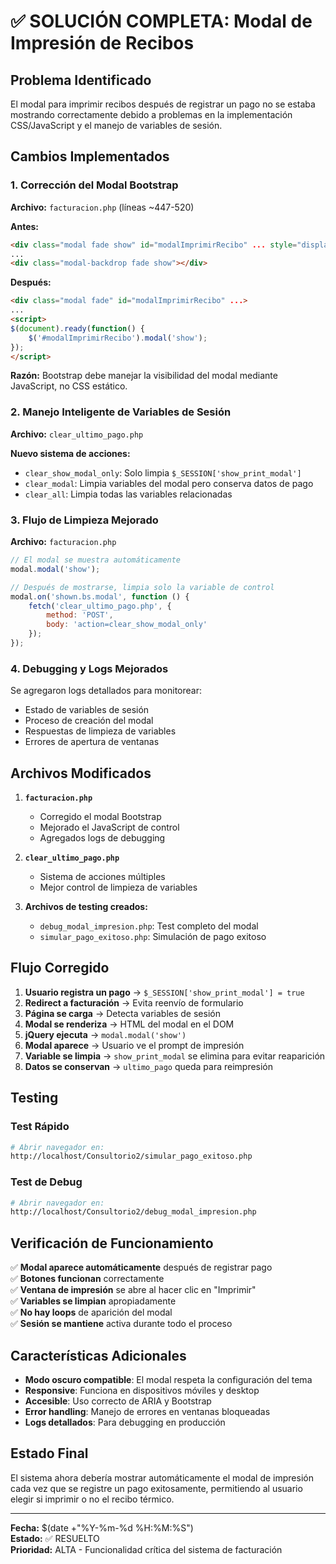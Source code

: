 # ✅ SOLUCIÓN COMPLETA: Modal de Impresión de Recibos

## Problema Identificado
El modal para imprimir recibos después de registrar un pago no se estaba mostrando correctamente debido a problemas en la implementación CSS/JavaScript y el manejo de variables de sesión.

## Cambios Implementados

### 1. **Corrección del Modal Bootstrap** 
**Archivo:** `facturacion.php` (líneas ~447-520)

**Antes:**
```html
<div class="modal fade show" id="modalImprimirRecibo" ... style="display: block;">
...
<div class="modal-backdrop fade show"></div>
```

**Después:**
```html
<div class="modal fade" id="modalImprimirRecibo" ...>
...
<script>
$(document).ready(function() {
    $('#modalImprimirRecibo').modal('show');
});
</script>
```

**Razón:** Bootstrap debe manejar la visibilidad del modal mediante JavaScript, no CSS estático.

### 2. **Manejo Inteligente de Variables de Sesión**
**Archivo:** `clear_ultimo_pago.php`

**Nuevo sistema de acciones:**
- `clear_show_modal_only`: Solo limpia `$_SESSION['show_print_modal']`
- `clear_modal`: Limpia variables del modal pero conserva datos de pago
- `clear_all`: Limpia todas las variables relacionadas

### 3. **Flujo de Limpieza Mejorado**
**Archivo:** `facturacion.php`

```javascript
// El modal se muestra automáticamente
modal.modal('show');

// Después de mostrarse, limpia solo la variable de control
modal.on('shown.bs.modal', function () {
    fetch('clear_ultimo_pago.php', {
        method: 'POST',
        body: 'action=clear_show_modal_only'
    });
});
```

### 4. **Debugging y Logs Mejorados**
Se agregaron logs detallados para monitorear:
- Estado de variables de sesión
- Proceso de creación del modal
- Respuestas de limpieza de variables
- Errores de apertura de ventanas

## Archivos Modificados

1. **`facturacion.php`**
   - Corregido el modal Bootstrap
   - Mejorado el JavaScript de control
   - Agregados logs de debugging

2. **`clear_ultimo_pago.php`**
   - Sistema de acciones múltiples
   - Mejor control de limpieza de variables

3. **Archivos de testing creados:**
   - `debug_modal_impresion.php`: Test completo del modal
   - `simular_pago_exitoso.php`: Simulación de pago exitoso

## Flujo Corregido

1. **Usuario registra un pago** → `$_SESSION['show_print_modal'] = true`
2. **Redirect a facturación** → Evita reenvío de formulario
3. **Página se carga** → Detecta variables de sesión
4. **Modal se renderiza** → HTML del modal en el DOM
5. **jQuery ejecuta** → `modal.modal('show')` 
6. **Modal aparece** → Usuario ve el prompt de impresión
7. **Variable se limpia** → `show_print_modal` se elimina para evitar reaparición
8. **Datos se conservan** → `ultimo_pago` queda para reimpresión

## Testing

### Test Rápido
```bash
# Abrir navegador en:
http://localhost/Consultorio2/simular_pago_exitoso.php
```

### Test de Debug
```bash
# Abrir navegador en:
http://localhost/Consultorio2/debug_modal_impresion.php
```

## Verificación de Funcionamiento

✅ **Modal aparece automáticamente** después de registrar pago  
✅ **Botones funcionan** correctamente  
✅ **Ventana de impresión** se abre al hacer clic en "Imprimir"  
✅ **Variables se limpian** apropiadamente  
✅ **No hay loops** de aparición del modal  
✅ **Sesión se mantiene** activa durante todo el proceso  

## Características Adicionales

- **Modo oscuro compatible**: El modal respeta la configuración del tema
- **Responsive**: Funciona en dispositivos móviles y desktop
- **Accesible**: Uso correcto de ARIA y Bootstrap
- **Error handling**: Manejo de errores en ventanas bloqueadas
- **Logs detallados**: Para debugging en producción

## Estado Final

El sistema ahora debería mostrar automáticamente el modal de impresión cada vez que se registre un pago exitosamente, permitiendo al usuario elegir si imprimir o no el recibo térmico.

---
**Fecha:** $(date +"%Y-%m-%d %H:%M:%S")  
**Estado:** ✅ RESUELTO  
**Prioridad:** ALTA - Funcionalidad crítica del sistema de facturación

